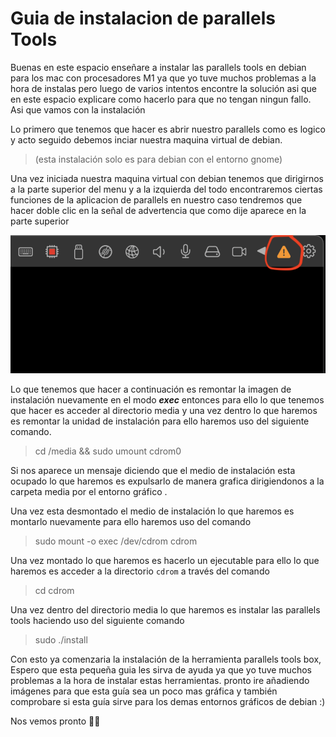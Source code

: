# Guia de instalacion de parallels Tools 

Buenas en este espacio enseñare a instalar las parallels tools en debian para los mac con procesadores M1 ya que yo tuve muchos problemas a la hora de instalas pero luego de varios intentos encontre la solución asi que en este espacio explicare como hacerlo para que no tengan ningun fallo. Asi que vamos con la instalación



Lo primero que tenemos que hacer es abrir nuestro parallels como es logico y acto seguido debemos inciar nuestra maquina virtual de debian.
>(esta instalación solo es para debian con el entorno gnome)


Una vez iniciada nuestra maquina virtual con debian tenemos que dirigirnos a la parte superior del menu y a la izquierda del todo encontraremos ciertas funciones de la aplicacion de parallels en nuestro caso tendremos que hacer doble clic en la señal de advertencia que como dije aparece en la parte superior

![Instalacion parallels tool](img/install.png)

Lo que tenemos que hacer a continuación es remontar la imagen de instalación nuevamente en el modo ***exec*** entonces para ello lo que tenemos que hacer es acceder al directorio media y una vez dentro lo que haremos es remontar la unidad de instalación para ello haremos uso del siguiente comando.

> cd /media && sudo umount cdrom0

Si nos aparece un mensaje diciendo que el medio de instalación esta ocupado lo que haremos es expulsarlo de manera grafica dirigiendonos a la carpeta media por el entorno gráfico .

Una vez esta desmontado el medio de instalación lo que haremos es montarlo nuevamente para ello haremos uso del comando 

> sudo mount -o exec /dev/cdrom cdrom

Una vez montado lo que haremos es hacerlo un ejecutable para ello lo que haremos es acceder a la directorio `cdrom` a través del comando

> cd cdrom

Una vez dentro del directorio media lo que haremos es instalar las parallels tools haciendo uso del siguiente comando

> sudo ./install

Con esto ya comenzaria la instalación de la herramienta parallels tools box, Espero que esta pequeña guia les sirva de ayuda ya que yo tuve muchos problemas a la hora de instalar estas herramientas. pronto ire añadiendo imágenes para que esta guía sea un poco mas gráfica  y también comprobare si esta guía sirve para los demas entornos gráficos de debian :)

Nos vemos pronto ✌🏻






